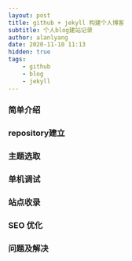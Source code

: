 ```yaml
---
layout: post
title: github + jekyll 构建个人博客
subtitle: 个人blog建站记录
author: alanlyang
date: 2020-11-10 11:13
hidden: true
tags: 
    - github
    - blog
    - jekyll
---
```


### 简单介绍

### repository建立

### 主题选取

### 单机调试

### 站点收录

### SEO 优化

### 问题及解决
